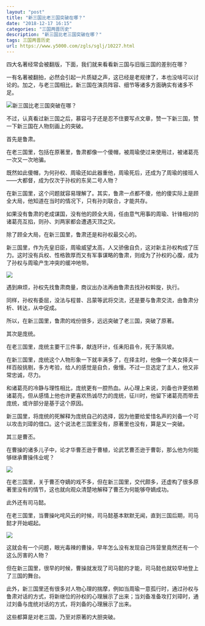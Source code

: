 ```yaml
---
layout: "post"
title: "新三国比老三国突破在哪？"
date: "2018-12-17 16:15"
categories: "三国两晋历史"
description: "新三国比老三国突破在哪？"
tags: 三国两晋历史
url: https://www.y5000.com/zgls/sglj/10227.html
---
```






四大名著经常会被翻版，下面，我们就来看看新三国与旧版三国的差别在哪？

一有名著被翻拍，必然会引起一片质疑之声，这已经是老规律了，本也没啥可以讨论的。加之，与老三国相比，新三国在演员阵容、细节等诸多方面确实有诸多不足。

![新三国比老三国突破在哪？](/uploads/allimg/170111/6-1F111164213247.JPG)

不过，认真看过新三国之后，慕容弓子还是忍不住要写点文章，赞一下新三国，赞一下新三国在人物刻画上的突破。

首先是鲁肃。

在老三国里，包括在原著里，鲁肃都像一个傻帽，被周瑜使过来使用过，被诸葛亮一次又一次地骗。

既然如此傻帽，为何孙权、周瑜还如此器重他，周瑜死后，还成为了周瑜的接班人——大都督，成为仅次于孙权的东吴二号人物？

在新三国里，这个问题就容易理解了。其实，鲁肃一点都不傻，他的傻实际上是顾全大局，他知道在当时的情况下，只有孙刘联合，才能共存。

如果没有鲁肃的老成谋国，没有他的顾全大局，任由意气用事的周瑜、针锋相对的诸葛亮互掐，则孙、刘两家都会遭遇灭顶之灾。

除了顾全大局，在新三国里，鲁肃还是和孙权最交心的。

新三国里，作为先皇旧臣，周瑜威望太高，人又骄傲自负，这对新主孙权构成了压力。这时没有兵权、性格敦厚而又有军事谋略的鲁肃，则成为了孙权的心腹，成为了孙权与周瑜产生冲突的缓冲地带。

![](https://img.y5000.com/uploads/allimg/170111/1646106449-0.jpg)

遇到麻烦，孙权先找鲁肃商量，商议出办法再由鲁肃去找孙权斡旋，执行。

同样，孙权有委屈，没法与程普、吕蒙等武将交流，还是要与鲁肃交流，由鲁肃分析、转达，从中促成。

所以，在新三国里，鲁肃的戏份很多，远远突破了老三国，突破了原著。

其次是庞统。

在老三国里，庞统主要干三件事，献连环计，任耒阳县令，死于落凤坡。

在新三国里，庞统这个人物形象一下就丰满多了，在择主时，他像一个美女择夫一样百般挑剔，多方考验，给人的感觉是自负，傲慢。不过一旦选定了主人，他又非常忠诚，尽力。

和诸葛亮的冷静与理性相比，庞统更有一腔热血。从心理上来说，刘备也许更依赖诸葛亮，但从感情上他也许更喜欢热诚尽力的庞统，征川时，他留下诸葛亮而带去庞统，或许部分是基于这个原因。

新三国里，将庞统的死解释为庞统自己的选择，因为他要给爱惜名声的刘备一个可以攻击刘璋的借口。这个说法老三国里没有，原著里也没有，算是又一突破。

其三是曹丕。

在曹操的诸多儿子中，论才华曹丕逊于曹植，论武艺曹丕逊于曹彰，那么他为何能够继承曹操伟业呢？

![](https://img.y5000.com/uploads/allimg/170111/16461022R-1.jpg)

在老三国里，关于曹丕夺嫡的戏不多，但在新三国里，交代颇多，还虚构了很多原著里没有的情节，这也就向观众清楚地解释了曹丕为何能够夺嫡成功。

此外还有司马懿。

在老三国里，当曹操叱咤风云的时候，司马懿基本默默无闻，直到三国后期，司马懿才开始崛起。

![](/uploads/allimg/170111/6-1F111164324B6.JPG)

这就会有一个问题，眼光毒辣的曹操，早年怎么没有发现自己阵营里竟然还有一个这么厉害的人物？

但在新三国里，很早的时候，曹操就发现了司马懿的才能，司马懿也就较早地登上了三国的舞台。

此外，新三国里还有很多对人物心理的揣摩，例如当周瑜一意孤行时，通过孙权与鲁肃对话的方式，将新继位的孙权的心理展示了出来；当刘备准备攻打刘璋时，通过刘备与庞统对话的方式，将刘备的心理展示了出来。

这些都算是对老三国，乃至对原著的大胆突破。
